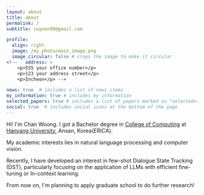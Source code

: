 ```yaml
---
layout: about
title: about
permalink: /
subtitle: cwyoon99@gmail.com

profile:
  align: right
  image: /my_photo/main_image.png
  image_circular: false # crops the image to make it circular
<!--   address: >
    <p>555 your office number</p>
    <p>123 your address street</p>
    <p>Incheon</p> -->

news: true  # includes a list of news items
my_information: true # includes my information
selected_papers: true # includes a list of papers marked as "selected={true}"
social: true  # includes social icons at the bottom of the page
---
```


<!-- Write your biography here. Tell the world about yourself. Link to your favorite [subreddit](http://reddit.com). You can put a picture in, too. The code is already in, just name your picture `prof_pic.jpg` and put it in the `img/` folder.

Put your address / P.O. box / other info right below your picture. You can also disable any these elements by editing `profile` property of the YAML header of your `_pages/about.md`. Edit `_bibliography/papers.bib` and Jekyll will render your [publications page](/al-folio/publications/) automatically.

Link to your social media connections, too. This theme is set up to use [Font Awesome icons](http://fortawesome.github.io/Font-Awesome/) and [Academicons](https://jpswalsh.github.io/academicons/). -->

Hi! I'm Chan Woong. I got a Bachelor degree in <a href='https://www.hanyang.ac.kr/web/eng'>College of Computing</a> at <a href='https://www.hanyang.ac.kr/web/eng'>Hanyang University</a>, Ansan, Korea(ERICA).

My academic interests lies in natural language processing and computer vision.

<p class="font-weight-bold"> Recently, I have developed an interest in few-shot Dialogue State Tracking (DST), particularly focusing on the application of LLMs with efficient fine-tuning or In-context learning.</p>

From now on, I'm planning to apply graduate school to do further research!
